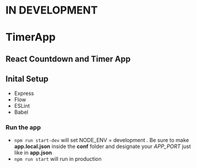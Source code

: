 # IN DEVELOPMENT #

# TimerApp #

## React Countdown and Timer App ##


## Inital Setup ##
* Express
* Flow
* ESLint
* Babel


### Run the app ###
* `npm run start-dev` will set NODE_ENV = development . Be sure to make **app.local.json** inside the **conf** folder and designate your *APP_PORT* just like in **app.json**
* `npm run start` will run in production
